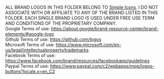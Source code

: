 ALL BRAND LOGOS IN THIS FOLDER BELONG TO [Simple Icons](https://simpleicons.org/).
I DO NOT ASSOCIATE WITH OR AFFILIATE TO ANY OF THE BRAND LISTED IN THIS FOLDER.
EACH SINGLE BRAND LOGO IS USED UNDER FREE USE TERM AND CONDITIONS OF THE PROPRIETARY COMPANY.  
Google Terms of use: https://about.google/brand-resource-center/brand-elements/#google-logo  
Github Terms of use: https://github.com/logos  
Microsoft Terms of use: https://www.microsoft.com/en-us/legal/intellectualproperty/trademarks  
Facebook Terms of use: https://www.facebook.com/brand/resources/facebookapp/guidelines  
Paypal Terms of use: https://www.paypal.com/c2/webapps/mpp/logos-buttons?locale.x=en_C2  
